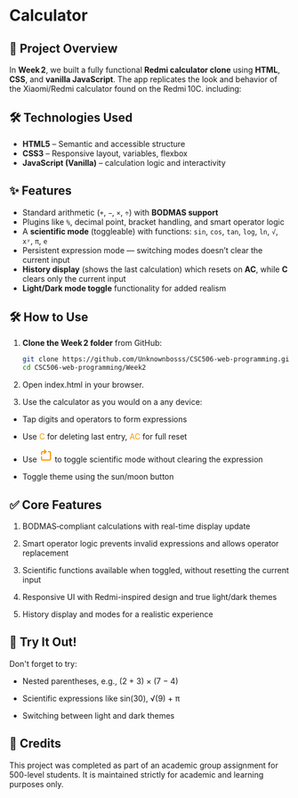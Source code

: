 # Calculator

## 🎯 Project Overview

In **Week 2**, we built a fully functional **Redmi calculator clone** using **HTML**, **CSS**, and **vanilla JavaScript**. The app replicates the look and behavior of the Xiaomi/Redmi calculator found on the Redmi 10C. including:

## 🛠️ Technologies Used

- **HTML5** – Semantic and accessible structure
- **CSS3** – Responsive layout, variables, flexbox
- **JavaScript (Vanilla)** – calculation logic and interactivity

## ✨ Features

- Standard arithmetic (`+`, `−`, `×`, `÷`) with **BODMAS support**
- Plugins like `%`, decimal point, bracket handling, and smart operator logic
- A **scientific mode** (toggleable) with functions: `sin`, `cos`, `tan`, `log`, `ln`, `√`, `xʸ`, `π`, `e`
- Persistent expression mode — switching modes doesn’t clear the current input
- **History display** (shows the last calculation) which resets on **AC**, while **C** clears only the current input
- **Light/Dark mode toggle** functionality for added realism

## 🛠️ How to Use

1. **Clone the Week 2 folder** from GitHub:

   ```bash
   git clone https://github.com/Unknownbosss/CSC506-web-programming.git
   cd CSC506-web-programming/Week2

   ```

2. Open index.html in your browser.

3. Use the calculator as you would on a any device:

- Tap digits and operators to form expressions

- Use <span style='color: #ff9500'>C</span> for deleting last entry, <span style='color: #ff9500'>AC</span> for full reset

- Use <svg style='color: #ff9500'
            xmlns="http://www.w3.org/2000/svg"
            width="24"
            height="24"
            viewBox="0 0 24 24"
            fill="none"
            stroke="currentColor"
            stroke-width="2"
            stroke-linecap="round"
            stroke-linejoin="round"
            class="lucide lucide-rotate-cw-square-icon lucide-rotate-cw-square"
          >
  <path d="M12 5H6a2 2 0 0 0-2 2v3" />
  <path d="m9 8 3-3-3-3" />
  <path
              d="M4 14v4a2 2 0 0 0 2 2h12a2 2 0 0 0 2-2V7a2 2 0 0 0-2-2h-2"
            />
  </svg> to toggle scientific mode without clearing the expression

- Toggle theme using the sun/moon button




## ✅ Core Features

1. BODMAS‑compliant calculations with real-time display update

2. Smart operator logic prevents invalid expressions and allows operator replacement

3. Scientific functions available when toggled, without resetting the current input

4. Responsive UI with Redmi-inspired design and true light/dark themes

5. History display and modes for a realistic experience


## 🧪 Try It Out!

Don't forget to try:

- Nested parentheses, e.g., (2 + 3) × (7 − 4)

- Scientific expressions like sin(30), √(9) + π

- Switching between light and dark themes


## 📌 Credits


This project was completed as part of an academic group assignment for 500-level students. It is maintained strictly for academic and learning purposes only.
